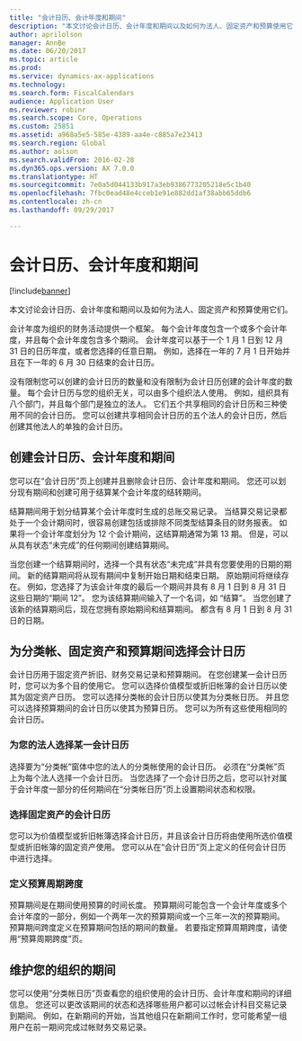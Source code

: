 ```yaml
---
title: "会计日历、会计年度和期间"
description: "本文讨论会计日历、会计年度和期间以及如何为法人、固定资产和预算使用它们。"
author: aprilolson
manager: AnnBe
ms.date: 06/20/2017
ms.topic: article
ms.prod: 
ms.service: dynamics-ax-applications
ms.technology: 
ms.search.form: FiscalCalendars
audience: Application User
ms.reviewer: robinr
ms.search.scope: Core, Operations
ms.custom: 25851
ms.assetid: a968a5e5-585e-4389-aa4e-c885a7e23413
ms.search.region: Global
ms.author: aolson
ms.search.validFrom: 2016-02-28
ms.dyn365.ops.version: AX 7.0.0
ms.translationtype: HT
ms.sourcegitcommit: 7e0a5d044133b917a3eb9386773205218e5c1b40
ms.openlocfilehash: 7fbc0ead48e4cceb1e91e882dd1af38abb65ddb6
ms.contentlocale: zh-cn
ms.lasthandoff: 09/29/2017

---
```


# <a name="fiscal-calendars-fiscal-years-and-periods"></a>会计日历、会计年度和期间

[!include[banner](../includes/banner.md)]


本文讨论会计日历、会计年度和期间以及如何为法人、固定资产和预算使用它们。

会计年度为组织的财务活动提供一个框架。 每个会计年度包含一个或多个会计年度，并且每个会计年度包含多个期间。 会计年度可以基于一个 1 月 1 日到 12 月 31 日的日历年度，或者您选择的任意日期。 例如，选择在一年的 7 月 1 日开始并且在下一年的 6 月 30 日结束的会计日历。 

没有限制您可以创建的会计日历的数量和没有限制为会计日历创建的会计年度的数量。 每个会计日历与您的组织无关，可以由多个组织法人使用。 例如，组织具有八个部门，并且每个部门是独立的法人。 它们五个共享相同的会计日历和三种使用不同的会计日历。 您可以创建共享相同会计日历的五个法人的会计日历，然后创建其他法人的单独的会计日历。

## <a name="create-fiscal-calendars-fiscal-years-and-periods"></a>创建会计日历、会计年度和期间
您可以在“会计日历”页上创建并且删除会计日历、会计年度和期间。 您还可以划分现有期间和创建可用于结算某个会计年度的结转期间。 

结算期间用于划分结算某个会计年度时生成的总账交易记录。 当结算交易记录都处于一个会计期间时，很容易创建包括或排除不同类型结算条目的财务报表。 如果将一个会计年度划分为 12 个会计期间，这结算期通常为第 13 期。 但是，可以从具有状态“未完成”的任何期间创建结算期间。 

当您创建一个结算期间时，选择一个具有状态“未完成”并具有您要使用的日期的期间。 新的结算期间将从现有期间中复制开始日期和结束日期。 原始期间将继续存在。 例如，您选择了为该会计年度的最后一个期间并具有 8 月 1 日到 8 月 31 日这些日期的“期间 12”。 您为该结算期间输入了一个名词，如 “结算”。 当您创建了该新的结算期间后，现在您拥有原始期间和结算期间。 都含有 8 月 1 日到 8 月 31 日的日期。

## <a name="select-fiscal-calendars-for-ledgers-fixed-assets-and-budget-cycles"></a>为分类帐、固定资产和预算期间选择会计日历
会计日历用于固定资产折旧、财务交易记录和预算期间。 在您创建某一会计日历时，您可以为多个目的使用它。 您可以选择价值模型或折旧帐簿的会计日历以使其为固定资产日历。 您可以选择分类帐的会计日历以使其为分类帐日历。 并且您可以选择预算期间的会计日历以使其为预算日历。 您可以为所有这些使用相同的会计日历。

### <a name="select-a-fiscal-calendar-for-your-legal-entity"></a>为您的法人选择某一会计日历

选择要为“分类帐”窗体中您的法人的分类帐使用的会计日历。 必须在“分类帐”页上为每个法人选择一个会计日历。 当您选择了一个会计日历之后，您可以针对属于会计年度一部分的任何期间在“分类帐日历”页上设置期间状态和权限。

### <a name="select-a-fiscal-calendar-for-fixed-assets"></a>选择固定资产的会计日历

您可以为价值模型或折旧帐簿选择会计日历，并且该会计日历将由使用所选价值模型或折旧帐簿的固定资产使用。 您可以从在“会计日历”页上定义的任何会计日历中进行选择。

### <a name="define-budget-cycle-time-spans"></a>定义预算周期跨度

预算期间是在期间使用预算的时间长度。 预算期间可能包含一个会计年度或多个会计年度的一部分，例如一个两年一次的预算期间或一个三年一次的预算期间。 预算期间跨度定义在预算期间包括的期间的数量。 若要指定预算周期跨度，请使用“预算周期跨度”页。

## <a name="maintain-periods-for-your-organization"></a>维护您的组织的期间
您可以使用“分类帐日历”页查看您的组织使用的会计日历、会计年度和期间的详细信息。 您还可以更改该期间的状态和选择哪些用户都可以过帐会计科目交易记录到期间。 例如，在新期间的开始，当其他组只在新期间工作时，您可能希望一组用户在前一期间完成过帐财务交易记录。






